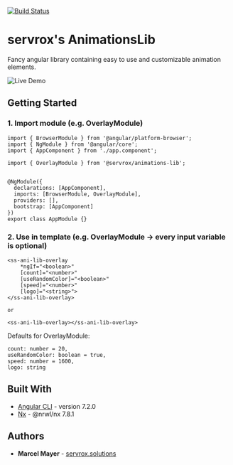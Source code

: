 [![Build Status](https://travis-ci.org/servrox/animations-lib.svg?branch=master)](https://travis-ci.org/servrox/animations-lib)

# servrox's AnimationsLib

Fancy angular library containing easy to use and customizable animation elements.

![Live Demo](http://g.recordit.co/H64YQuYuQs.gif)

## Getting Started

### 1. Import module (e.g. OverlayModule)

```
import { BrowserModule } from '@angular/platform-browser';
import { NgModule } from '@angular/core';
import { AppComponent } from './app.component';

import { OverlayModule } from '@servrox/animations-lib';


@NgModule({
  declarations: [AppComponent],
  imports: [BrowserModule, OverlayModule],
  providers: [],
  bootstrap: [AppComponent]
})
export class AppModule {}
```

### 2. Use in template (e.g. OverlayModule -> every input variable is optional)

```
<ss-ani-lib-overlay
    *ngIf="<boolean>"
    [count]="<number>"
    [useRandomColor]="<boolean>"
    [speed]="<number>"
    [logo]="<string>">
</ss-ani-lib-overlay>

or

<ss-ani-lib-overlay></ss-ani-lib-overlay>
```

Defaults for OverlayModule:

```
count: number = 20,
useRandomColor: boolean = true,
speed: number = 1600,
logo: string
```

## Built With

- [Angular CLI](https://github.com/angular/angular-cli) - version 7.2.0
- [Nx](https://nx.dev/) - @nrwl/nx 7.8.1

## Authors

- **Marcel Mayer** -
  [servrox.solutions](http://servrox.solutions)
